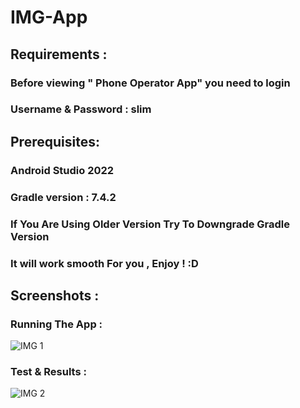 # IMG-App

## Requirements :

### Before viewing " Phone Operator App" you need to login 

### Username & Password : slim

## Prerequisites:

### Android Studio 2022

### Gradle version : 7.4.2

### If You Are Using Older Version Try To Downgrade Gradle Version 

### It will work smooth For you , Enjoy ! :D

## Screenshots :

### Running The App :

![IMG 1](https://user-images.githubusercontent.com/71633887/226520925-6c2a6f16-c324-4492-8f7a-550e47e5b5cb.JPG)

### Test & Results :

![IMG 2](https://user-images.githubusercontent.com/71633887/226521204-7e4631e4-120d-45c4-97ce-bc1107b12981.JPG)
